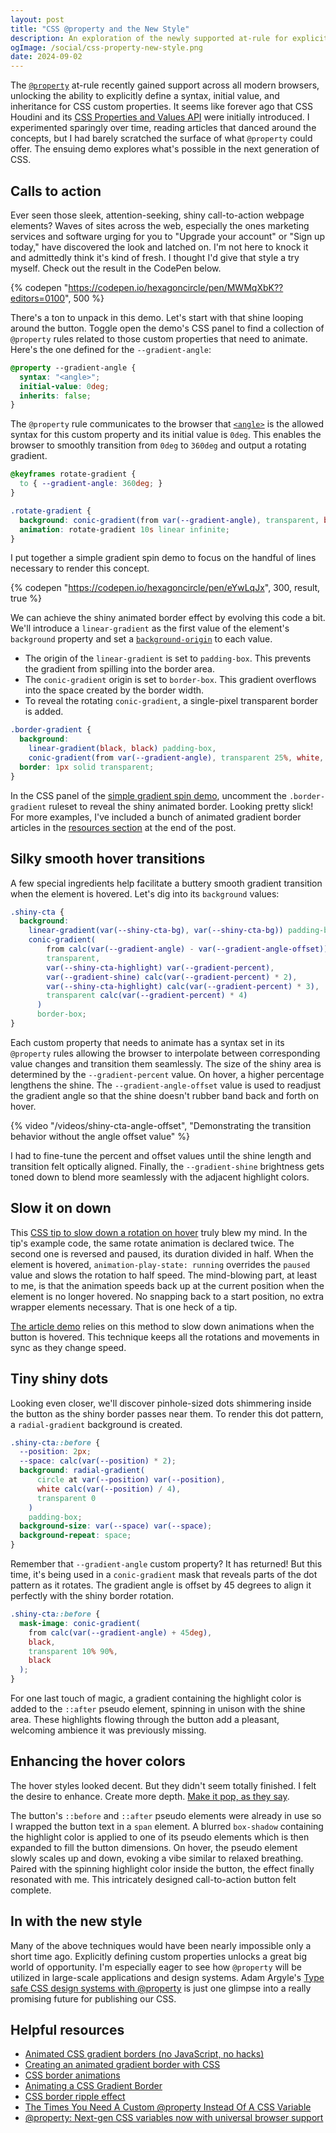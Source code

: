 ```yaml
---
layout: post
title: "CSS @property and the New Style"
description: An exploration of the newly supported at-rule for explicitly defining and animating custom properties in CSS.
ogImage: /social/css-property-new-style.png
date: 2024-09-02
---
```


The [`@property`](https://developer.mozilla.org/en-US/docs/Web/CSS/@property) at-rule recently gained support across all modern browsers, unlocking the ability to explicitly define a syntax, initial value, and inheritance for CSS custom properties. It seems like forever ago that CSS Houdini and its [CSS Properties and Values API](https://developer.mozilla.org/en-US/docs/Web/API/CSS_Properties_and_Values_API) were initially introduced. I experimented sparingly over time, reading articles that danced around the concepts, but I had barely scratched the surface of what `@property` could offer. The ensuing demo explores what's possible in the next generation of CSS.

## Calls to action

Ever seen those sleek, attention-seeking, shiny call-to-action webpage elements? Waves of sites across the web, especially the ones marketing services and software urging for you to "Upgrade your account" or "Sign up today," have discovered the look and latched on. I'm not here to knock it and admittedly think it's kind of fresh. I thought I'd give that style a try myself. Check out the result in the CodePen below.

{% codepen "https://codepen.io/hexagoncircle/pen/MWMqXbK??editors=0100", 500 %}

There's a ton to unpack in this demo. Let's start with that shine looping around the button. Toggle open the demo's CSS panel to find a collection of `@property` rules related to those custom properties that need to animate. Here's the one defined for the `--gradient-angle`:

```scss
@property --gradient-angle {
  syntax: "<angle>";
  initial-value: 0deg;
  inherits: false;
}
```

The `@property` rule communicates to the browser that [`<angle>`](https://developer.mozilla.org/en-US/docs/Web/CSS/angle) is the allowed syntax for this custom property and its initial value is `0deg`. This enables the browser to smoothly transition from `0deg` to `360deg` and output a rotating gradient.

```scss
@keyframes rotate-gradient {
  to { --gradient-angle: 360deg; }
}

.rotate-gradient {
  background: conic-gradient(from var(--gradient-angle), transparent, black);
  animation: rotate-gradient 10s linear infinite;
}
```

I put together a simple gradient spin demo to focus on the handful of lines necessary to render this concept.

{% codepen "https://codepen.io/hexagoncircle/pen/eYwLqJx", 300, result, true %}

We can achieve the shiny animated border effect by evolving this code a bit. We'll introduce a `linear-gradient` as the first value of the element's `background` property and set a [`background-origin`](https://developer.mozilla.org/en-US/docs/Web/CSS/background-origin) to each value.

- The origin of the `linear-gradient` is set to `padding-box`. This prevents the gradient from spilling into the border area.
- The `conic-gradient` origin is set to `border-box`. This gradient overflows into the space created by the border width.
- To reveal the rotating `conic-gradient`, a single-pixel transparent border is added.

```scss
.border-gradient {
  background: 
    linear-gradient(black, black) padding-box,
    conic-gradient(from var(--gradient-angle), transparent 25%, white, transparent 50%) border-box;
  border: 1px solid transparent;
}
```

In the CSS panel of the [simple gradient spin demo](#cp_embed_eYwLqJx), uncomment the `.border-gradient` ruleset to reveal the shiny animated border. Looking pretty slick! For more examples, I've included a bunch of animated gradient border articles in the [resources section](#helpful-resources) at the end of the post.

## Silky smooth hover transitions

A few special ingredients help facilitate a buttery smooth gradient transition when the element is hovered. Let's dig into its `background` values:

```scss
.shiny-cta {
  background: 
    linear-gradient(var(--shiny-cta-bg), var(--shiny-cta-bg)) padding-box,
    conic-gradient(
        from calc(var(--gradient-angle) - var(--gradient-angle-offset)),
        transparent,
        var(--shiny-cta-highlight) var(--gradient-percent),
        var(--gradient-shine) calc(var(--gradient-percent) * 2),
        var(--shiny-cta-highlight) calc(var(--gradient-percent) * 3),
        transparent calc(var(--gradient-percent) * 4)
      )
      border-box;
}
```

Each custom property that needs to animate has a syntax set in its `@property` rules allowing the browser to interpolate between corresponding value changes and transition them seamlessly. The size of the shiny area is determined by the `--gradient-percent` value. On hover, a higher percentage lengthens the shine. The `--gradient-angle-offset` value is used to readjust the gradient angle so that the shine doesn't rubber band back and forth on hover.

{% video "/videos/shiny-cta-angle-offset", "Demonstrating the transition behavior without the angle offset value" %}

I had to fine-tune the percent and offset values until the shine length and transition felt optically aligned. Finally, the `--gradient-shine` brightness gets toned down to blend more seamlessly with the adjacent highlight colors.

## Slow it on down

This [CSS tip to slow down a rotation on hover](https://css-tip.com/slow-down-rotation/) truly blew my mind. In the tip's example code, the same rotate animation is declared twice. The second one is reversed and paused, its duration divided in half. When the element is hovered, `animation-play-state: running` overrides the `paused` value and slows the rotation to half speed. The mind-blowing part, at least to me, is that the animation speeds back up at the current position when the element is no longer hovered. No snapping back to a start position, no extra wrapper elements necessary. That is one heck of a tip.

[The article demo](#cp_embed_MWMqXbK) relies on this method to slow down animations when the button is hovered. This technique keeps all the rotations and movements in sync as they change speed.

## Tiny shiny dots

Looking even closer, we'll discover pinhole-sized dots shimmering inside the button as the shiny border passes near them. To render this dot pattern, a `radial-gradient` background is created.

```scss
.shiny-cta::before {
  --position: 2px;
  --space: calc(var(--position) * 2);
  background: radial-gradient(
      circle at var(--position) var(--position),
      white calc(var(--position) / 4),
      transparent 0
    )
    padding-box;
  background-size: var(--space) var(--space);
  background-repeat: space;
}
```

Remember that `--gradient-angle` custom property? It has returned! But this time, it's being used in a `conic-gradient` mask that reveals parts of the dot pattern as it rotates. The gradient angle is offset by 45 degrees to align it perfectly with the shiny border rotation.

```scss
.shiny-cta::before {
  mask-image: conic-gradient(
    from calc(var(--gradient-angle) + 45deg),
    black,
    transparent 10% 90%,
    black
  );
}
```

For one last touch of magic, a gradient containing the highlight color is added to the `::after` pseudo element, spinning in unison with the shine area. These highlights flowing through the button add a pleasant, welcoming ambience it was previously missing.

## Enhancing the hover colors

The hover styles looked decent. But they didn't seem totally finished. I felt the desire to enhance. Create more depth. [Make it pop, as they say](https://ryanmulligan.dev/blog/detect-js-support-in-css/#:~:text=%22Make%20it%20pop!%22).

The button's `::before` and `::after` pseudo elements were already in use so I wrapped the button text in a `span` element. A blurred `box-shadow` containing the highlight color is applied to one of its pseudo elements which is then expanded to fill the button dimensions. On hover, the pseudo element slowly scales up and down, evoking a vibe similar to relaxed breathing. Paired with the spinning highlight color inside the button, the effect finally resonated with me. This intricately designed call-to-action button felt complete.


## In with the new style

Many of the above techniques would have been nearly impossible only a short time ago. Explicitly defining custom properties unlocks a great big world of opportunity. I'm especially eager to see how `@property` will be utilized in large-scale applications and design systems. Adam Argyle's [Type safe CSS design systems with @property](https://nerdy.dev/cant-break-this-design-system) is just one glimpse into a really promising future for publishing our CSS.

## Helpful resources

- [Animated CSS gradient borders (no JavaScript, no hacks)](https://www.learnwithjason.dev/blog/animated-css-gradient-border/)
- [Creating an animated gradient border with CSS](https://ibelick.com/blog/create-animated-gradient-borders-with-css)
- [CSS border animations](https://web.dev/articles/css-border-animations)
- [Animating a CSS Gradient Border](https://www.bram.us/2021/01/29/animating-a-css-gradient-border/)
- [CSS border ripple effect](https://codepen.io/hexagoncircle/full/LYKJPjm)
- [The Times You Need A Custom @property Instead Of A CSS Variable](https://www.smashingmagazine.com/2024/05/times-need-custom-property-instead-css-variable/)
- [@property: Next-gen CSS variables now with universal browser support](https://web.dev/blog/at-property-baseline)